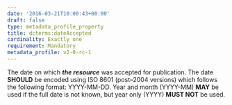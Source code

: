 ```yaml
---
date: '2016-03-21T10:00:43+00:00'
draft: false
type: metadata_profile_property
title: dcterms:dateAccepted
cardinality: Exactly one
requirement: Mandatory
metadata_profile: v2-0-rc-1
---
```

The date on which ***the resource*** was accepted for publication. The date **SHOULD** be encoded using ISO 8601 (post&#8211;2004 versions) which follows the following format: YYYY-MM-DD. Year and month (YYYY-MM) **MAY** be used if the full date is not known, but year only (YYYY) **MUST NOT** be used.
